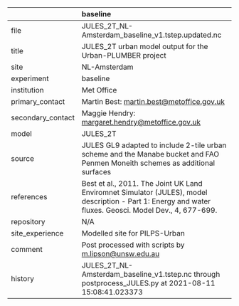 |                   | baseline                                                                                                                                                |
|:------------------|:--------------------------------------------------------------------------------------------------------------------------------------------------------|
| file              | JULES_2T_NL-Amsterdam_baseline_v1.tstep.updated.nc                                                                                                      |
| title             | JULES_2T urban model output for the Urban-PLUMBER project                                                                                               |
| site              | NL-Amsterdam                                                                                                                                            |
| experiment        | baseline                                                                                                                                                |
| institution       | Met Office                                                                                                                                              |
| primary_contact   | Martin Best: martin.best@metoffice.gov.uk                                                                                                               |
| secondary_contact | Maggie Hendry: margaret.hendry@metoffice.gov.uk                                                                                                         |
| model             | JULES_2T                                                                                                                                                |
| source            | JULES GL9 adapted to include 2-tile urban scheme and the Manabe bucket and FAO Penmen Moneith schemes as additional surfaces                            |
| references        | Best et al., 2011. The Joint UK Land Enviromnet Simulator (JULES), model description - Part 1: Energy and water fluxes. Geosci. Model Dev., 4, 677-699. |
| repository        | N/A                                                                                                                                                     |
| site_experience   | Modelled site for PILPS-Urban                                                                                                                           |
| comment           | Post processed with scripts by m.lipson@unsw.edu.au                                                                                                     |
| history           | JULES_2T_NL-Amsterdam_baseline_v1.tstep.nc through postprocess_JULES.py at 2021-08-11 15:08:41.023373                                                   |
